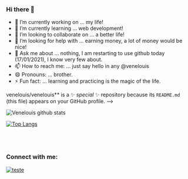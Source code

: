 ### Hi there 👋

- 🔭 I’m currently working on ... my life!
- 🌱 I’m currently learning ... web development!
- 👯 I’m looking to collaborate on ... a better life!
- 🤔 I’m looking for help with ... earning money, a lot of money would be nice!
- 💬 Ask me about ... nothing, I am restarting to use github today (17/01/2021), I know very few about.
- 📫 How to reach me: ... just say hello in any @venelouis
- 😄 Pronouns: ... brother.
- ⚡ Fun fact: ... learning and practicing is the magic of the life.

venelouis/venelouis** is a ✨ _special_ ✨ repository because its `README.md` (this file) appears on your GitHub profile. -->

 <p align="center" >
 

 
![Venelouis github stats](https://github-readme-stats.vercel.app/api?username=venelouis&show_icons=true&theme=radical&count_private=true)

[![Top Langs](https://github-readme-stats.vercel.app/api/top-langs/?username=venelouis&langs_count=10&layout=compact)](https://github.com/anuraghazra/github-readme-stats)





<br />
<br />

### Connect with me:

[![teste](https://user-images.githubusercontent.com/37448340/87267194-5a2c8c80-c49d-11ea-95a5-993860580961.png)](https://www.linkedin.com/in/venelouis//)
